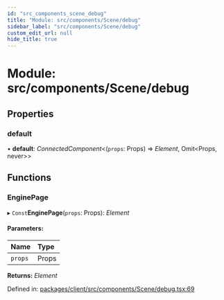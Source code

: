 ```yaml
---
id: "src_components_scene_debug"
title: "Module: src/components/Scene/debug"
sidebar_label: "src/components/Scene/debug"
custom_edit_url: null
hide_title: true
---
```


# Module: src/components/Scene/debug

## Properties

### default

• **default**: *ConnectedComponent*<(`props`: Props) => *Element*, Omit<Props, never\>\>

## Functions

### EnginePage

▸ `Const`**EnginePage**(`props`: Props): *Element*

#### Parameters:

Name | Type |
:------ | :------ |
`props` | Props |

**Returns:** *Element*

Defined in: [packages/client/src/components/Scene/debug.tsx:69](https://github.com/xr3ngine/xr3ngine/blob/77d12cea0/packages/client/src/components/Scene/debug.tsx#L69)
